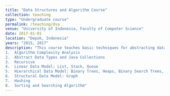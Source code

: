 ```yaml
---
title: "Data Structures and Algorithm Course"
collection: teaching
type: "Undergraduate course"
permalink: /teaching/dsa
venue: "University of Indonesia, Faculty of Computer Science"
date: 2017-01-01
location: "Depok, Indonesia"
years: "2015, 2017"
description: "This course teaches basic techniques for abstracting data, creating algorithms that can access the data, and manipulating the abstract structure. This course also covers analysis of the complexity of space and time in implementing an algorithm. The topics covered include: concept of abstract data type, linear data model (array and dynamic list, stack and queue), set, hierarchical data model (binary tree, heap, binary search tree, AVL-tree, B-tree) model graph, hashtable, tracking algorithm. This course covers the following topics:
1.	Algorithm Complexity Analysis
2.	Abstract Data Types and Java Collections
3.	Recursive
4.	Linear Data Model: List, Stack, Queue
5.	Hierarchical Data Model: Binary Trees, Heaps, Binary Search Trees, AVL-tree, Red-black Trees, B-Trees
6.	Structural Data Model: Graph
7.	Hashing
8.	Sorting and Searching Algorithm"
---
```



